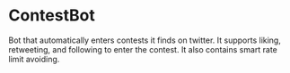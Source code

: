 # ContestBot
 Bot that automatically enters contests it finds on twitter. It supports liking, retweeting, and following to enter the contest. It also contains smart rate limit avoiding.

